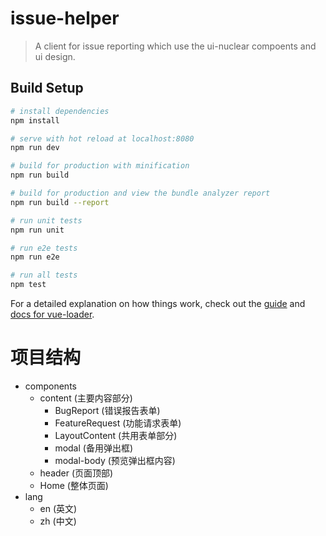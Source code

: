 # issue-helper

> A client for issue reporting which use the ui-nuclear compoents and ui design.

## Build Setup

``` bash
# install dependencies
npm install

# serve with hot reload at localhost:8080
npm run dev

# build for production with minification
npm run build

# build for production and view the bundle analyzer report
npm run build --report

# run unit tests
npm run unit

# run e2e tests
npm run e2e

# run all tests
npm test
```

For a detailed explanation on how things work, check out the [guide](http://vuejs-templates.github.io/webpack/) and [docs for vue-loader](http://vuejs.github.io/vue-loader).

# 项目结构
- components
    - content (主要内容部分)
        - BugReport (错误报告表单)
        - FeatureRequest (功能请求表单)
        - LayoutContent (共用表单部分)
        - modal (备用弹出框)
        - modal-body (预览弹出框内容)
    - header (页面顶部)
    - Home (整体页面)
- lang
    - en (英文)
    - zh (中文)

